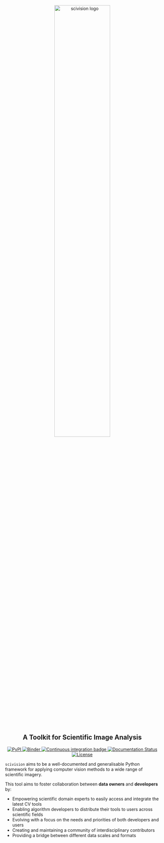 <div align="center">
    <br>
    <p align="center">
    <img src="https://i.imgur.com/kc7aE7z.png" 
         alt="scivision logo" width="60%" align="center">
    </p>
    <h2>A Toolkit for Scientific Image Analysis</h2>
</div>
 
<p align="center">
    <a href="https://pypi.org/project/scivision/">
        <img alt="PyPI" src="https://img.shields.io/pypi/v/scivision">
    </a>
    <a href="https://mybinder.org/v2/gh/alan-turing-institute/scivision/HEAD">
        <img alt="Binder" src="https://mybinder.org/badge_logo.svg">
    </a>
    <a href="https://github.com/alan-turing-institute/scivision/actions/workflows/scivision.yml">
        <img alt="Continuous integration badge" src="https://github.com/alan-turing-institute/scivision/actions/workflows/scivision.yml/badge.svg">
    </a>
    <a href="https://scivision.readthedocs.io/en/latest/?badge=latest">
        <img alt="Documentation Status" src="https://readthedocs.org/projects/scivision/badge/?version=latest">
    </a>
    <a href="https://github.com/alan-turing-institute/scivision/blob/main/LICENSE">
        <img alt="License" src="https://img.shields.io/badge/License-BSD_3--Clause-blue.svg">
    </a>
    <br/>
</p>

`scivision` aims to be a well-documented and generalisable Python framework for applying computer vision methods to a wide range of scientific imagery.

This tool aims to foster collaboration between **data owners** and **developers** by:
* Empowering scientific domain experts to easily access and integrate the latest CV tools
* Enabling algorithm developers to distribute their tools to users across scientific fields
* Evolving with a focus on the needs and priorities of both developers and users
* Creating and maintaining a community of interdisciplinary contributors
* Providing a bridge between different data scales and formats
